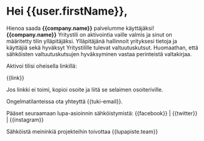 # Hei {{user.firstName}},

Hienoa saada **{{company.name}}** palvelumme k&auml;ytt&auml;j&auml;ksi! **{{company.name}}** Yritystili on aktivointia vaille valmis ja sinut on m&auml;&auml;ritetty tilin yll&auml;pit&auml;j&auml;ksi. Yll&auml;pit&auml;j&auml;n&auml; hallinnoit yrityksesi tietoja ja k&auml;ytt&auml;ji&auml; sek&auml; hyv&auml;ksyt Yritystilille tulevat valtuutuskutsut. Huomaathan, ett&auml; s&auml;hk&ouml;isten valtuutuskutsujen hyv&auml;ksyminen vastaa perinteist&auml; valtakirjaa.

Aktivoi tilisi oheisella linkill&auml;:

{{link}}

Jos linkki ei toimi, kopioi osoite ja liit&auml; se selaimen osoiteriville.             

Ongelmatilanteissa ota yhteytt&auml; {{tuki-email}}.

P&auml;&auml;set seuraamaan lupa-asioinnin s&auml;hk&ouml;istymist&auml;: {{facebook}} | {{twitter}} | {{instagram}}

S&auml;hk&ouml;ist&auml; meininki&auml; projekteihin toivottaa
{{lupapiste.team}}